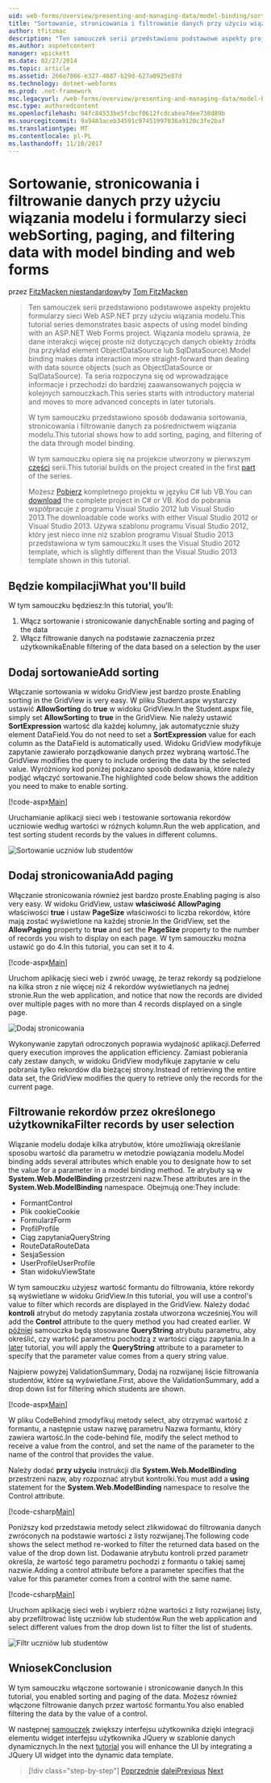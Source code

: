 ```yaml
---
uid: web-forms/overview/presenting-and-managing-data/model-binding/sorting-paging-and-filtering-data
title: "Sortowanie, stronicowania i filtrowanie danych przy użyciu wiązania modelu i formularzy sieci web | Dokumentacja firmy Microsoft"
author: tfitzmac
description: "Ten samouczek serii przedstawiono podstawowe aspekty projektu formularzy sieci Web ASP.NET przy użyciu wiązania modelu. Wiązania modelu sprawia, że dane interakcji więcej proste-..."
ms.author: aspnetcontent
manager: wpickett
ms.date: 02/27/2014
ms.topic: article
ms.assetid: 266e7866-e327-4687-b29d-627a0925e87d
ms.technology: dotnet-webforms
ms.prod: .net-framework
msc.legacyurl: /web-forms/overview/presenting-and-managing-data/model-binding/sorting-paging-and-filtering-data
msc.type: authoredcontent
ms.openlocfilehash: 94fc84533be5fcbcf0612fcdcabea7dee738d89b
ms.sourcegitcommit: 9a9483aceb34591c97451997036a9120c3fe2baf
ms.translationtype: MT
ms.contentlocale: pl-PL
ms.lasthandoff: 11/10/2017
---
```

<a name="sorting-paging-and-filtering-data-with-model-binding-and-web-forms"></a><span data-ttu-id="4ceb2-104">Sortowanie, stronicowania i filtrowanie danych przy użyciu wiązania modelu i formularzy sieci web</span><span class="sxs-lookup"><span data-stu-id="4ceb2-104">Sorting, paging, and filtering data with model binding and web forms</span></span>
====================
<span data-ttu-id="4ceb2-105">przez [FitzMacken niestandardowy](https://github.com/tfitzmac)</span><span class="sxs-lookup"><span data-stu-id="4ceb2-105">by [Tom FitzMacken](https://github.com/tfitzmac)</span></span>

> <span data-ttu-id="4ceb2-106">Ten samouczek serii przedstawiono podstawowe aspekty projektu formularzy sieci Web ASP.NET przy użyciu wiązania modelu.</span><span class="sxs-lookup"><span data-stu-id="4ceb2-106">This tutorial series demonstrates basic aspects of using model binding with an ASP.NET Web Forms project.</span></span> <span data-ttu-id="4ceb2-107">Wiązania modelu sprawia, że dane interakcji więcej proste niż dotyczących danych obiekty źródła (na przykład element ObjectDataSource lub SqlDataSource).</span><span class="sxs-lookup"><span data-stu-id="4ceb2-107">Model binding makes data interaction more straight-forward than dealing with data source objects (such as ObjectDataSource or SqlDataSource).</span></span> <span data-ttu-id="4ceb2-108">Ta seria rozpoczyna się od wprowadzające informacje i przechodzi do bardziej zaawansowanych pojęcia w kolejnych samouczkach.</span><span class="sxs-lookup"><span data-stu-id="4ceb2-108">This series starts with introductory material and moves to more advanced concepts in later tutorials.</span></span>
> 
> <span data-ttu-id="4ceb2-109">W tym samouczku przedstawiono sposób dodawania sortowania, stronicowania i filtrowanie danych za pośrednictwem wiązania modelu.</span><span class="sxs-lookup"><span data-stu-id="4ceb2-109">This tutorial shows how to add sorting, paging, and filtering of the data through model binding.</span></span>
> 
> <span data-ttu-id="4ceb2-110">W tym samouczku opiera się na projekcie utworzony w pierwszym [części](retrieving-data.md) serii.</span><span class="sxs-lookup"><span data-stu-id="4ceb2-110">This tutorial builds on the project created in the first [part](retrieving-data.md) of the series.</span></span>
> 
> <span data-ttu-id="4ceb2-111">Możesz [Pobierz](https://go.microsoft.com/fwlink/?LinkId=286116) kompletnego projektu w języku C# lub VB.</span><span class="sxs-lookup"><span data-stu-id="4ceb2-111">You can [download](https://go.microsoft.com/fwlink/?LinkId=286116) the complete project in C# or VB.</span></span> <span data-ttu-id="4ceb2-112">Kod do pobrania współpracuje z programu Visual Studio 2012 lub Visual Studio 2013.</span><span class="sxs-lookup"><span data-stu-id="4ceb2-112">The downloadable code works with either Visual Studio 2012 or Visual Studio 2013.</span></span> <span data-ttu-id="4ceb2-113">Używa szablonu programu Visual Studio 2012, który jest nieco inne niż szablon programu Visual Studio 2013 przedstawiona w tym samouczku.</span><span class="sxs-lookup"><span data-stu-id="4ceb2-113">It uses the Visual Studio 2012 template, which is slightly different than the Visual Studio 2013 template shown in this tutorial.</span></span>


## <a name="what-youll-build"></a><span data-ttu-id="4ceb2-114">Będzie kompilacji</span><span class="sxs-lookup"><span data-stu-id="4ceb2-114">What you'll build</span></span>

<span data-ttu-id="4ceb2-115">W tym samouczku będziesz:</span><span class="sxs-lookup"><span data-stu-id="4ceb2-115">In this tutorial, you'll:</span></span>

1. <span data-ttu-id="4ceb2-116">Włącz sortowanie i stronicowanie danych</span><span class="sxs-lookup"><span data-stu-id="4ceb2-116">Enable sorting and paging of the data</span></span>
2. <span data-ttu-id="4ceb2-117">Włącz filtrowanie danych na podstawie zaznaczenia przez użytkownika</span><span class="sxs-lookup"><span data-stu-id="4ceb2-117">Enable filtering of the data based on a selection by the user</span></span>

## <a name="add-sorting"></a><span data-ttu-id="4ceb2-118">Dodaj sortowanie</span><span class="sxs-lookup"><span data-stu-id="4ceb2-118">Add sorting</span></span>

<span data-ttu-id="4ceb2-119">Włączanie sortowania w widoku GridView jest bardzo proste.</span><span class="sxs-lookup"><span data-stu-id="4ceb2-119">Enabling sorting in the GridView is very easy.</span></span> <span data-ttu-id="4ceb2-120">W pliku Student.aspx wystarczy ustawić **AllowSorting** do **true** w widoku GridView.</span><span class="sxs-lookup"><span data-stu-id="4ceb2-120">In the Student.aspx file, simply set **AllowSorting** to **true** in the GridView.</span></span> <span data-ttu-id="4ceb2-121">Nie należy ustawić **SortExpression** wartość dla każdej kolumny, jak automatycznie służy element DataField.</span><span class="sxs-lookup"><span data-stu-id="4ceb2-121">You do not need to set a **SortExpression** value for each column as the DataField is automatically used.</span></span> <span data-ttu-id="4ceb2-122">Widoku GridView modyfikuje zapytanie zawierało porządkowanie danych przez wybraną wartość.</span><span class="sxs-lookup"><span data-stu-id="4ceb2-122">The GridView modifies the query to include ordering the data by the selected value.</span></span> <span data-ttu-id="4ceb2-123">Wyróżniony kod poniżej pokazano sposób dodawania, które należy podjąć włączyć sortowanie.</span><span class="sxs-lookup"><span data-stu-id="4ceb2-123">The highlighted code below shows the addition you need to make to enable sorting.</span></span>

[!code-aspx[Main](sorting-paging-and-filtering-data/samples/sample1.aspx?highlight=5)]

<span data-ttu-id="4ceb2-124">Uruchamianie aplikacji sieci web i testowanie sortowania rekordów uczniowie według wartości w różnych kolumn.</span><span class="sxs-lookup"><span data-stu-id="4ceb2-124">Run the web application, and test sorting student records by the values in different columns.</span></span>

![Sortowanie uczniów lub studentów](sorting-paging-and-filtering-data/_static/image2.png)

## <a name="add-paging"></a><span data-ttu-id="4ceb2-126">Dodaj stronicowania</span><span class="sxs-lookup"><span data-stu-id="4ceb2-126">Add paging</span></span>

<span data-ttu-id="4ceb2-127">Włączanie stronicowania również jest bardzo proste.</span><span class="sxs-lookup"><span data-stu-id="4ceb2-127">Enabling paging is also very easy.</span></span> <span data-ttu-id="4ceb2-128">W widoku GridView, ustaw **właściwość AllowPaging** właściwości **true** i ustaw **PageSize** właściwości to liczba rekordów, które mają zostać wyświetlone na każdej stronie.</span><span class="sxs-lookup"><span data-stu-id="4ceb2-128">In the GridView, set the **AllowPaging** property to **true** and set the **PageSize** property to the number of records you wish to display on each page.</span></span> <span data-ttu-id="4ceb2-129">W tym samouczku można ustawić go do 4.</span><span class="sxs-lookup"><span data-stu-id="4ceb2-129">In this tutorial, you can set it to 4.</span></span>

[!code-aspx[Main](sorting-paging-and-filtering-data/samples/sample2.aspx?highlight=5)]

<span data-ttu-id="4ceb2-130">Uruchom aplikację sieci web i zwróć uwagę, że teraz rekordy są podzielone na kilka stron z nie więcej niż 4 rekordów wyświetlanych na jednej stronie.</span><span class="sxs-lookup"><span data-stu-id="4ceb2-130">Run the web application, and notice that now the records are divided over multiple pages with no more than 4 records displayed on a single page.</span></span>

![Dodaj stronicowania](sorting-paging-and-filtering-data/_static/image4.png)

<span data-ttu-id="4ceb2-132">Wykonywanie zapytań odroczonych poprawia wydajność aplikacji.</span><span class="sxs-lookup"><span data-stu-id="4ceb2-132">Deferred query execution improves the application efficiency.</span></span> <span data-ttu-id="4ceb2-133">Zamiast pobierania cały zestaw danych, w widoku GridView modyfikuje zapytanie w celu pobrania tylko rekordów dla bieżącej strony.</span><span class="sxs-lookup"><span data-stu-id="4ceb2-133">Instead of retrieving the entire data set, the GridView modifies the query to retrieve only the records for the current page.</span></span>

## <a name="filter-records-by-user-selection"></a><span data-ttu-id="4ceb2-134">Filtrowanie rekordów przez określonego użytkownika</span><span class="sxs-lookup"><span data-stu-id="4ceb2-134">Filter records by user selection</span></span>

<span data-ttu-id="4ceb2-135">Wiązanie modelu dodaje kilka atrybutów, które umożliwiają określanie sposobu wartość dla parametru w metodzie powiązania modelu.</span><span class="sxs-lookup"><span data-stu-id="4ceb2-135">Model binding adds several attributes which enable you to designate how to set the value for a parameter in a model binding method.</span></span> <span data-ttu-id="4ceb2-136">Te atrybuty są w **System.Web.ModelBinding** przestrzeni nazw.</span><span class="sxs-lookup"><span data-stu-id="4ceb2-136">These attributes are in the **System.Web.ModelBinding** namespace.</span></span> <span data-ttu-id="4ceb2-137">Obejmują one:</span><span class="sxs-lookup"><span data-stu-id="4ceb2-137">They include:</span></span>

- <span data-ttu-id="4ceb2-138">Formant</span><span class="sxs-lookup"><span data-stu-id="4ceb2-138">Control</span></span>
- <span data-ttu-id="4ceb2-139">Plik cookie</span><span class="sxs-lookup"><span data-stu-id="4ceb2-139">Cookie</span></span>
- <span data-ttu-id="4ceb2-140">Formularz</span><span class="sxs-lookup"><span data-stu-id="4ceb2-140">Form</span></span>
- <span data-ttu-id="4ceb2-141">Profil</span><span class="sxs-lookup"><span data-stu-id="4ceb2-141">Profile</span></span>
- <span data-ttu-id="4ceb2-142">Ciąg zapytania</span><span class="sxs-lookup"><span data-stu-id="4ceb2-142">QueryString</span></span>
- <span data-ttu-id="4ceb2-143">RouteData</span><span class="sxs-lookup"><span data-stu-id="4ceb2-143">RouteData</span></span>
- <span data-ttu-id="4ceb2-144">Sesja</span><span class="sxs-lookup"><span data-stu-id="4ceb2-144">Session</span></span>
- <span data-ttu-id="4ceb2-145">UserProfile</span><span class="sxs-lookup"><span data-stu-id="4ceb2-145">UserProfile</span></span>
- <span data-ttu-id="4ceb2-146">Stan widoku</span><span class="sxs-lookup"><span data-stu-id="4ceb2-146">ViewState</span></span>

<span data-ttu-id="4ceb2-147">W tym samouczku użyjesz wartość formantu do filtrowania, które rekordy są wyświetlane w widoku GridView.</span><span class="sxs-lookup"><span data-stu-id="4ceb2-147">In this tutorial, you will use a control's value to filter which records are displayed in the GridView.</span></span> <span data-ttu-id="4ceb2-148">Należy dodać **kontroli** atrybut do metody zapytania została utworzona wcześniej.</span><span class="sxs-lookup"><span data-stu-id="4ceb2-148">You will add the **Control** attribute to the query method you had created earlier.</span></span> <span data-ttu-id="4ceb2-149">W [później](using-query-string-values-to-retrieve-data.md) samouczka będą stosowane **QueryString** atrybutu parametru, aby określić, czy wartość parametru pochodzą z wartości ciągu zapytania.</span><span class="sxs-lookup"><span data-stu-id="4ceb2-149">In a [later](using-query-string-values-to-retrieve-data.md) tutorial, you will apply the **QueryString** attribute to a parameter to specify that the parameter value comes from a query string value.</span></span>

<span data-ttu-id="4ceb2-150">Najpierw powyżej ValidationSummary, Dodaj na rozwijanej liście filtrowania studentów, które są wyświetlane.</span><span class="sxs-lookup"><span data-stu-id="4ceb2-150">First, above the ValidationSummary, add a drop down list for filtering which students are shown.</span></span>

[!code-aspx[Main](sorting-paging-and-filtering-data/samples/sample3.aspx?highlight=3-11)]

<span data-ttu-id="4ceb2-151">W pliku CodeBehind zmodyfikuj metody select, aby otrzymać wartość z formantu, a następnie ustaw nazwę parametru Nazwa formantu, który zawiera wartość.</span><span class="sxs-lookup"><span data-stu-id="4ceb2-151">In the code-behind file, modify the select method to receive a value from the control, and set the name of the parameter to the name of the control that provides the value.</span></span>

<span data-ttu-id="4ceb2-152">Należy dodać **przy użyciu** instrukcji dla **System.Web.ModelBinding** przestrzeni nazw, aby rozpoznać atrybut kontrolki.</span><span class="sxs-lookup"><span data-stu-id="4ceb2-152">You must add a **using** statement for the **System.Web.ModelBinding** namespace to resolve the Control attribute.</span></span>

[!code-csharp[Main](sorting-paging-and-filtering-data/samples/sample4.cs)]

<span data-ttu-id="4ceb2-153">Poniższy kod przedstawia metody select zlikwidować do filtrowania danych zwróconych na podstawie wartości z listy rozwijanej.</span><span class="sxs-lookup"><span data-stu-id="4ceb2-153">The following code shows the select method re-worked to filter the returned data based on the value of the drop down list.</span></span> <span data-ttu-id="4ceb2-154">Dodawanie atrybutu kontroli przed parametr określa, że wartość tego parametru pochodzi z formantu o takiej samej nazwie.</span><span class="sxs-lookup"><span data-stu-id="4ceb2-154">Adding a control attribute before a parameter specifies that the value for this parameter comes from a control with the same name.</span></span>

[!code-csharp[Main](sorting-paging-and-filtering-data/samples/sample5.cs)]

<span data-ttu-id="4ceb2-155">Uruchom aplikację sieci web i wybierz różne wartości z listy rozwijanej listy, aby przefiltrować listę uczniów lub studentów.</span><span class="sxs-lookup"><span data-stu-id="4ceb2-155">Run the web application and select different values from the drop down list to filter the list of students.</span></span>

![Filtr uczniów lub studentów](sorting-paging-and-filtering-data/_static/image6.png)

## <a name="conclusion"></a><span data-ttu-id="4ceb2-157">Wniosek</span><span class="sxs-lookup"><span data-stu-id="4ceb2-157">Conclusion</span></span>

<span data-ttu-id="4ceb2-158">W tym samouczku włączone sortowanie i stronicowanie danych.</span><span class="sxs-lookup"><span data-stu-id="4ceb2-158">In this tutorial, you enabled sorting and paging of the data.</span></span> <span data-ttu-id="4ceb2-159">Możesz również włączone filtrowanie danych przez wartość formantu.</span><span class="sxs-lookup"><span data-stu-id="4ceb2-159">You also enabled filtering the data by the value of a control.</span></span>

<span data-ttu-id="4ceb2-160">W następnej [samouczek](integrating-jquery-ui.md) zwiększy interfejsu użytkownika dzięki integracji elementu widget interfejsu użytkownika JQuery w szablonie danych dynamicznych.</span><span class="sxs-lookup"><span data-stu-id="4ceb2-160">In the next [tutorial](integrating-jquery-ui.md) you will enhance the UI by integrating a JQuery UI widget into the dynamic data template.</span></span>

>[!div class="step-by-step"]
<span data-ttu-id="4ceb2-161">[Poprzednie](updating-deleting-and-creating-data.md)
[dalej](integrating-jquery-ui.md)</span><span class="sxs-lookup"><span data-stu-id="4ceb2-161">[Previous](updating-deleting-and-creating-data.md)
[Next](integrating-jquery-ui.md)</span></span>
